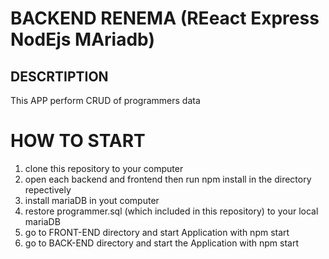 # BACKEND RENEMA (REeact Express NodEjs MAriadb)


## DESCRTIPTION
This APP perform CRUD of programmers data

# HOW TO START
1. clone this repository to your computer
2. open each backend and frontend then run npm install in the directory repectively
3. install mariaDB in yout computer
4. restore programmer.sql (which included in this repository) to your local mariaDB
6. go to FRONT-END directory and start Application with npm start
7. go to BACK-END directory and start the Application with npm start